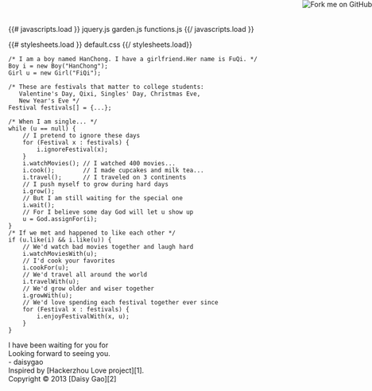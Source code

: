 <link rel="stylesheet" href="http://yandex.st/highlightjs/7.3/styles/idea.min.css">
<script type="text/javascript" src="http://yandex.st/highlightjs/7.3/highlight.min.js"></script>
<link href='http://fonts.googleapis.com/css?family=Satisfy|Joti+One' rel='stylesheet' type='text/css'>
{{# javascripts.load }}
  jquery.js
  garden.js
  functions.js
{{/ javascripts.load }}

{{# stylesheets.load }}
  default.css
{{/ stylesheets.load}}
<style type="text/css">
    @font-face {
        font-family: digit;
        src: url({{urls.media}}/digital-7-mono.ttf) format(truetype);
    }
</style>
<a href="https://github.com/daisygao/noLove" target="_blank"><img style="position: absolute; top: 0; right: 0; border: 0;" src="https://s3.amazonaws.com/github/ribbons/forkme_right_red_aa0000.png" alt="Fork me on GitHub"></a>
<div id="content">
    <audio id="sound">
        <source src="{{urls.media}}/type.ogg" type="audio/ogg" />
        <source src="{{urls.media}}/type.mp3" type="audio/mpeg" />
        Your browser does not support HTML5 audio.
    </audio>
    <div id="code">

    /* I am a boy named HanChong. I have a girlfriend.Her name is FuQi. */
    Boy i = new Boy("HanChong");
    Girl u = new Girl("FiQi");

    /* These are festivals that matter to college students:
       Valentine's Day, Qixi, Singles' Day, Christmas Eve, 
       New Year's Eve */
    Festival festivals[] = {...};

    /* When I am single... */
    while (u == null) { 
        // I pretend to ignore these days 
        for (Festival x : festivals) {
            i.ignoreFestival(x);
        }
        i.watchMovies(); // I watched 400 movies...
        i.cook();        // I made cupcakes and milk tea... 
        i.travel();      // I traveled on 3 continents
        // I push myself to grow during hard days
        i.grow();   
        // But I am still waiting for the special one
        i.wait();       
        // For I believe some day God will let u show up
        u = God.assignFor(i);   
    }
    /* If we met and happened to like each other */
    if (u.like(i) && i.like(u)) {   
        // We'd watch bad movies together and laugh hard    
        i.watchMoviesWith(u);
        // I'd cook your favorites
        i.cookFor(u);
        // We'd travel all around the world
        i.travelWith(u);
        // We'd grow older and wiser together
        i.growWith(u);
        // We'd love spending each festival together ever since
        for (Festival x : festivals) {
            i.enjoyFestivalWith(x, u);
        }
    }

</div>
    <div id="animation">
        <canvas id="garden"></canvas>
        <div id="words">
            <div id="messages">
                I have been waiting for you for 
                <div id="elapseClock"></div>
            </div>
            <div id="hope">
                Looking forward to seeing you.
                <div class="signature">- daisygao</div>
            </div>
        </div>
    </div>
</div>
<div id="copyright">
    Inspired by [Hackerzhou Love project][1].<br>
    Copyright © 2013 [Daisy Gao][2]
</div>

[1]: https://github.com/hackerzhou/Love "Hackerzhou Love Github project"
[2]: http://daisygao.com "Daisy Gao Homepage"
